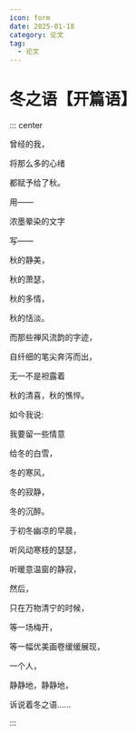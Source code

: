 ```yaml
---
icon: form
date: 2025-01-18
category: 论文
tag:
  - 论文
---
```


# 冬之语【开篇语】

::: center

曾经的我，

将那么多的心绪

都赋予给了秋。

用——

浓墨晕染的文字

写——

秋的静美，

秋的萧瑟，

秋的多情，

秋的恬淡。

而那些禅风流韵的字迹，

自纤细的笔尖奔泻而出，

无一不是袒露着

秋的清喜，秋的憔悴。

如今我说:

我要留一些情意

给冬的白雪，

冬的寒风，

冬的寂静，

冬的沉醉。

于初冬幽凉的早晨，

听风动寒枝的瑟瑟，

听暖意温窗的静寂，

然后，

只在万物清宁的时候，

等一场梅开，

等一幅优美画卷缓缓展现，

一个人，

静静地，静静地，

诉说着冬之语……

:::
